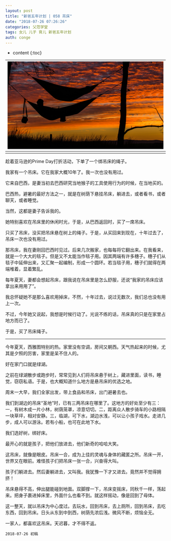 ```yaml
---
layout: post
title: "新爸五年计划 | 058 吊床"
date: "2018-07-26 07:26:26"
categories: 父范学堂
tags: 女儿 儿子 育儿 新爸五年计划
auth: conge
---
```

* content
{:toc}

|![diaochuang.jpg](/assets/images/父范学堂/118382-9bbc2c17f9e83dd6.jpg)|
|:----:|
||

趁着亚马逊的Prime Day打折活动，下单了一个绑吊床的绳子。

我家有一个吊床。它在我家大概10年了。我一次也没有用过。

它来自巴西，是妻当初去巴西研究当地猴子的工具使用行为的时候，在当地买的。

巴西热，避暑的最好方法之一，就是在树荫下悬挂吊床，躺进去，或者看书，或者聊天，或者睡觉。

当然，这都是妻子告诉我的。





她特别喜欢在吊床里的休闲时光，于是，从巴西返回时，买了一席吊床。

只买了吊床，没买把吊床悬在树上的绳子。于是，从买回来到现在，十年过去了，吊床一次也没有用过。

那吊床，我在妻刚回巴西时见过。后来几次搬家，也每每将它翻出来。在我看来，就是一个大大的毯子。但是又不太能当作毯子用。因其两端有许多穗子。穗子们从毯子中延伸出来，又汇聚一起编制，形成一个圆环。若当毯子用，穗子们就得在两端堆着，显着繁乱。

每年夏天，妻都会想起吊床，跟我说在吊床里是怎么舒服，还说“我家的吊床应该拿出来用用了”。

我总怀疑她不是那么喜欢用掉床，不然，十年过去，说过无数次，我们总也没有用上一次。

不过，今年她又说起，我想是时候行动了。光说不练的话，吊床真的只是在家里占地方而已了。

于是，买了吊床绳子。

-----

今年夏天，西雅图特别的热。家里没有空调，房间又朝西。天气热起来的时候，尤其是夕照的厉害，家里是呆不住人的。

好在家门口就是绿湖。

之前在绿湖散步或跑步时，常常见到人们将吊床悬于树上，藏进里面，读书，睡觉，窃窃私语。于是，也大概知道什么地方是悬吊床的优选之地。

周末一大早，我们全家出发，带上食品和吊床，出门避暑去也。

我们到湖边的吊床“圣地”时，已有三两吊床在哪里了。这地方的好处至少有三：一，有树木成一片小林，树荫笼罩，凉意切切。二，距离众人散步骑车的小路相隔一块草坪，相对安静。三，临湖，可下水，湖边水浅，可以让小孩子戏水。走进几步，成人可以游泳。若有小船，也可在此地下水。

我们选好树，绑好床。

最开心的就是孩子，把他们放进去，他们新奇的哈哈大笑。

这吊床，就像是眼皮。吊床一合，成为上佳的灵魂与身体的藏匿之所。吊床一开，世界又在眼前。难怪孩子们把吊床一张一合，兴奋得大叫。

孩子们躺进去。然后妻躺进去，又叫我。我犹豫一下才又进去。竟然并不觉得拥挤！

吊床悬得不高，伸出腿能碰到地面。双脚撑一下，吊床变摇床，同秋千一样，荡起来。把身子裹进掉床里，外面什么也看不到。就这样摇动，像是回到了母体。

这一整天，就以吊床为中心度过。去玩水，回到吊床，去上厕所，回到吊床，去吃东西，回到吊床。日头从东到中到西，树荫先浓后浅。微风不断，烦恼全无。

一家人，都喜欢这吊床。天迟暮，才不得不返。

```
2018-07-26 初稿

```
